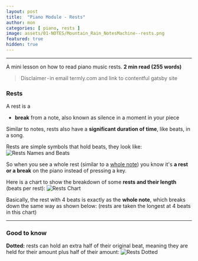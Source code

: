 ```yaml
---
layout: post
title:  "Piano Module - Rests"
author: mon
categories: [ piano, rests ]
image: assets/01-NOTES/Mountain_Rain_NotesMachine--rests.png
featured: true
hidden: true
---
```

---

A mini lesson on how to read piano music rests. **2 min read (255 words)**

> Disclaimer - in email termly.com and link to contentful gatsby site

### Rests
A rest is a
- **break** from a note, also known as silence in a moment in your piece

Similar to notes, rests also have a **significant duration of time**, like beats, in a song.

Rests are simple symbols that hold beats, they look like:
![Rests Names and Beats](https://m-piechatzek.github.io/notesmachinezzzz/assets/02-RESTS/rests-names-beats.png)

So when you see a whole rest (similar to a [whole note](https://m-piechatzek.github.io/notesmachinezzzz/piano-module-notes/)) you know it's **a rest or a break** on the piano instead of pressing a key.

Here is a chart to show the breakdown of some **rests and their length** (beats per rest):
![Rests Chart](https://m-piechatzek.github.io/notesmachinezzzz/assets/02-RESTS/rests-chart.png)

Basically, the rest with 4 beats is exactly as the **whole note**, which breaks down the same way as shown below: (rests are taken the longest at 4 beats in this chart)

---

### Good to know
**Dotted:** rests can hold an extra half of their original beat, meaning they are held for their amount plus half of their amount:
![Rests Dotted](https://m-piechatzek.github.io/notesmachinezzzz/assets/02-RESTS/dotted-rest.png)


